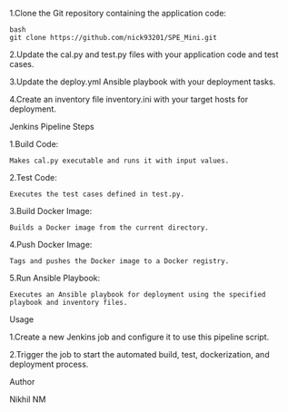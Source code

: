 1.Clone the Git repository containing the application code:


    bash
    git clone https://github.com/nick93201/SPE_Mini.git

2.Update the cal.py and test.py files with your application code and test cases.

3.Update the deploy.yml Ansible playbook with your deployment tasks.

4.Create an inventory file inventory.ini with your target hosts for deployment.


Jenkins Pipeline Steps

1.Build Code:

    Makes cal.py executable and runs it with input values.
    
    
2.Test Code:

    Executes the test cases defined in test.py.
    
    
3.Build Docker Image:

    Builds a Docker image from the current directory.
    
    
4.Push Docker Image:
    
    Tags and pushes the Docker image to a Docker registry.
    
    
5.Run Ansible Playbook:
    
    Executes an Ansible playbook for deployment using the specified playbook and inventory files.


Usage

1.Create a new Jenkins job and configure it to use this pipeline script.

2.Trigger the job to start the automated build, test, dockerization, and deployment process.


Author

Nikhil NM
